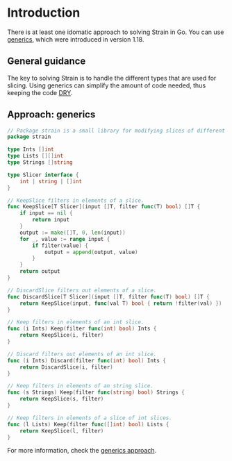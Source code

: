 # Introduction

There is at least one idomatic approach to solving Strain in Go.
You can use [generics][generics], which were introduced in version 1.18.

## General guidance

The key to solving Strain is to handle the different types that are used for slicing.
Using generics can simplify the amount of code needed, thus keeping the code [DRY][dry].

## Approach: generics

```go
// Package strain is a small library for modifying slices of different types.
package strain

type Ints []int
type Lists [][]int
type Strings []string

type Slicer interface {
	int | string | []int
}

// KeepSlice filters in elements of a slice.
func KeepSlice[T Slicer](input []T, filter func(T) bool) []T {
	if input == nil {
		return input
	}
	output := make([]T, 0, len(input))
	for _, value := range input {
		if filter(value) {
			output = append(output, value)
		}
	}
	return output
}

// DiscardSlice filters out elements of a slice.
func DiscardSlice[T Slicer](input []T, filter func(T) bool) []T {
	return KeepSlice(input, func(val T) bool { return !filter(val) })
}

// Keep filters in elements of an int slice.
func (i Ints) Keep(filter func(int) bool) Ints {
	return KeepSlice(i, filter)
}

// Discard filters out elements of an int slice.
func (i Ints) Discard(filter func(int) bool) Ints {
	return DiscardSlice(i, filter)
}

// Keep filters in elements of an string slice.
func (s Strings) Keep(filter func(string) bool) Strings {
	return KeepSlice(s, filter)
}

// Keep filters in elements of a slice of int slices.
func (l Lists) Keep(filter func([]int) bool) Lists {
	return KeepSlice(l, filter)
}
```

For more information, check the [generics approach][approach-using-generics].

[generics]: https://go.dev/blog/intro-generics
[dry]: https://en.wikipedia.org/wiki/Don%27t_repeat_yourself
[approach-using-generics]: https://exercism.org/tracks/go/exercises/strain/approaches/using-generics
